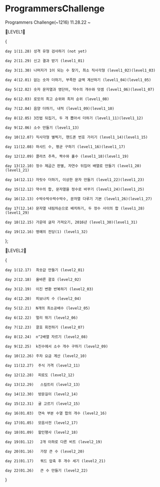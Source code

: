 # ProgrammersChallenge
Programmers Challenge(~1216)
11.28.22 ~ 


🍋LEVEL1🍋

{

    day 1(11.28) 성격 유형 검사하기 (not yet)

    day 2(11.29) 신고 결과 받기 (level1_01)

    day 3(11.30) 나머지가 1이 되는 수 찾기, 최소 직사각형 (level1_02)(level1_03)

    day 4(12.01) 없는 숫자 더하기, 부족한 금액 계산하기 (level1_04)(level1_05)

    day 5(12.02) 숫자 문자열과 영단어, 약수의 개수와 덧셈 (level1_06)(level1_07)

    day 6(12.03) 로또의 최고 순위와 최저 순위 (level1_08)

    day 7(12.04) 음양 더하기, 내적 (level1_09)(level1_10)

    day 8(12.05) 3진법 뒤집기, 두 개 뽑아서 더하기 (level1_11)(level1_12)

    day 9(12.06) 소수 만들기 (level1_13)

    day 10(12.07) 직사각형 별찍기, 핸드폰 번호 가리기 (level1_14)(level1_15)

    day 11(12.08) 하샤드 수, 평균 구하기 (level1_16)(level1_17)

    day 12(12.09) 콜라츠 추측, 짝수와 홀수 (level1_18)(level1_19)

    day 13(12.10) 정수 제곱근 판별, 자연수 뒤집어 배열로 만들기 (level1_20)(level1_21)

    day 14(12.11) 자릿수 더하기, 이상한 문자 만들기 (level1_22)(level1_23)

    day 15(12.12) 약수의 합, 문자열을 정수로 바꾸기 (level1_24)(level1_25)

    day 16(12.13) 수박수박수박수박수, 문자열 다루기 기본 (level1_26)(level1_27)

    day 17(12.14) 문자열 내림차순으로 배치하기, 두 정수 사이의 합 (level1_28)(level1_29)

    day 18(12.15) 가운데 글자 가져오기, 2016년 (level1_30)(level1_31)

    day 19(12.16) 명예의 전당(1) (level1_32)
};

🍑LEVEL2🍑

{
    
    day 1(12.17)  최솟값 만들기 (level2_01)

    day 2(12.18)  올바른 괄호 (level2_02)

    day 3(12.19)  이진 변환 반복하기 (level2_03)

    day 4(12.20)  피보나치 수 (level2_04)

    day 5(12.21)  N개의 최소공배수 (level2_05)

    day 6(12.22)  멀리 뛰기 (level2_06)

    day 7(12.23)  괄호 회전하기 (level2_07)

    day 8(12.24)  n^2배열 자르기 (level2_08)

    day 9(12.25)  k진수에서 소수 개수 구하기 (level2_09)

    day 10(12.26) 주차 요금 계산 (level2_10)

    day 11(12.27)  주식 가격 (level2_11)

    day 12(12.28)  피로도 (level2_12)

    day 13(12.29)   스킬트리 (level2_13)

    day 14(12.30)  방문길이 (level2_14)

    day 15(12.31)  귤 고르기 (level2_15)

    day 16(01.03)  연속 부분 수열 합의 개수 (level2_16)

    day 17(01.05)  모음사전 (level2_17)

    day 18(01.09)  할인행사 (level2_18)

    day 19(01.12)   2개 이하로 다른 비트 (level2_19)

    day 20(01.16)   가장 큰 수 (level2_20)

    day 21(01.17)   쿼드 압축 후 개수 세기 (level2_21)

    day 22(01.26)   큰 수 만들기 (level2_22)
}







